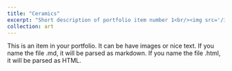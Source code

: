 ```yaml
---
title: "Ceramics"
excerpt: "Short description of portfolio item number 1<br/><img src='/images/500x300.png'>"
collection: art
---
```


This is an item in your portfolio. It can be have images or nice text. If you name the file .md, it will be parsed as markdown. If you name the file .html, it will be parsed as HTML. 
